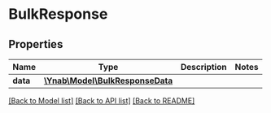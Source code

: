 # BulkResponse

## Properties
Name | Type | Description | Notes
------------ | ------------- | ------------- | -------------
**data** | [**\Ynab\Model\BulkResponseData**](BulkResponseData.md) |  | 

[[Back to Model list]](../README.md#documentation-for-models) [[Back to API list]](../README.md#documentation-for-api-endpoints) [[Back to README]](../README.md)


